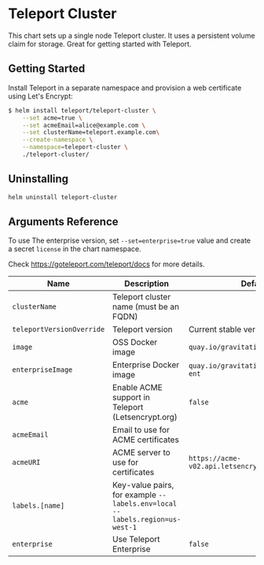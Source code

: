 # Teleport Cluster

This chart sets up a single node Teleport cluster.
It uses a persistent volume claim for storage.
Great for getting started with Teleport.

## Getting Started

Install Teleport in a separate namespace and provision a web certificate using
Let's Encrypt:

```bash
$ helm install teleport/teleport-cluster \
    --set acme=true \
    --set acmeEmail=alice@example.com \
    --set clusterName=teleport.example.com\
    --create-namespace \
    --namespace=teleport-cluster \
    ./teleport-cluster/
```

## Uninstalling

```bash
helm uninstall teleport-cluster
```

## Arguments Reference

To use The enterprise version, set `--set=enterprise=true` value and create a
secret `license` in the chart namespace.

Check https://goteleport.com/teleport/docs for more details.

| Name                      | Description                                                                 | Default                                                | Required |
|---------------------------|-----------------------------------------------------------------------------|--------------------------------------------------------|----------|
| `clusterName`             | Teleport cluster name (must be an FQDN)                                     |                                                        | yes      |
| `teleportVersionOverride` | Teleport version                                                            | Current stable version                                 | no       |
| `image`                   | OSS Docker image                                                            | `quay.io/gravitational/teleport`                       | no       |
| `enterpriseImage`         | Enterprise Docker image                                                     | `quay.io/gravitational/teleport-ent`                   | no       |
| `acme`             | Enable ACME support in Teleport (Letsencrypt.org)                           | `false`                                                | no       |
| `acmeEmail`               | Email to use for ACME certificates                                          |                                                        | no       |
| `acmeURI`                 | ACME server to use for certificates                                         | `https://acme-v02.api.letsencrypt.org/directory`       | no       |
| `labels.[name]`           | Key-value pairs, for example `--labels.env=local --labels.region=us-west-1` |                                                        | no       |
| `enterprise`              | Use Teleport Enterprise                                                     | `false`                                                | no       |
